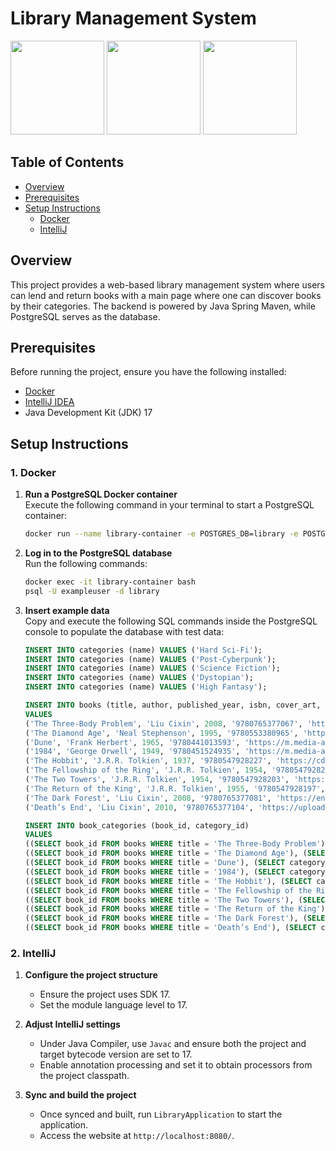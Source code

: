 # Library Management System

 <tr> <td><img src="https://github.com/user-attachments/assets/064d53e1-993a-4a7f-8cdd-eeb8496f23be" height="150"></td> <td><img src="https://github.com/user-attachments/assets/63af188d-eaae-4fd0-ac65-ddcf8c88ef32" height="150"></td> <td><img src="https://github.com/user-attachments/assets/2fe76b79-be83-4fb3-a143-db0ee8ed4608" height="150"></td> </tr> </table>

## Table of Contents
- [Overview](#overview)
- [Prerequisites](#prerequisites)
- [Setup Instructions](#setup-instructions)
  - [Docker](#docker)
  - [IntelliJ](#intellij)

## Overview
This project provides a web-based library management system where users can lend and return books with a main page where one can discover books by their categories. The backend is powered by Java Spring Maven, while PostgreSQL serves as the database.

## Prerequisites
Before running the project, ensure you have the following installed:
- [Docker](https://www.docker.com/)
- [IntelliJ IDEA](https://www.jetbrains.com/idea/)
- Java Development Kit (JDK) 17

## Setup Instructions

### 1. Docker

1. **Run a PostgreSQL Docker container**  
   Execute the following command in your terminal to start a PostgreSQL container:
   ```bash
   docker run --name library-container -e POSTGRES_DB=library -e POSTGRES_USER=exampleuser -e POSTGRES_PASSWORD=examplepassword -p 5432:5432 -d postgres
   ```

2. **Log in to the PostgreSQL database**  
   Run the following commands:
   ```bash
   docker exec -it library-container bash
   psql -U exampleuser -d library
   ```

3. **Insert example data**  
   Copy and execute the following SQL commands inside the PostgreSQL console to populate the database with test data:
   ```sql
   INSERT INTO categories (name) VALUES ('Hard Sci-Fi');
   INSERT INTO categories (name) VALUES ('Post-Cyberpunk');
   INSERT INTO categories (name) VALUES ('Science Fiction');
   INSERT INTO categories (name) VALUES ('Dystopian');
   INSERT INTO categories (name) VALUES ('High Fantasy');

   INSERT INTO books (title, author, published_year, isbn, cover_art, description, popularity)
   VALUES 
   ('The Three-Body Problem', 'Liu Cixin', 2008, '9780765377067', 'https://images-na.ssl-images-amazon.com/images/S/compressed.photo.goodreads.com/books/1415428227i/20518872.jpg', 'A hard sci-fi novel exploring humanity’s first contact with an alien civilization.', 0),
   ('The Diamond Age', 'Neal Stephenson', 1995, '9780553380965', 'https://m.media-amazon.com/images/I/71I0dNstp2L._UF1000,1000_QL80_.jpg', 'A post-cyberpunk story set in a nano-technological future, blending adventure and philosophy.', 0),
   ('Dune', 'Frank Herbert', 1965, '9780441013593', 'https://m.media-amazon.com/images/I/81TmnPZWb0L._AC_UF1000,1000_QL80_.jpg', 'An epic science fiction saga about politics, religion, and survival on the desert planet of Arrakis.', 0),
   ('1984', 'George Orwell', 1949, '9780451524935', 'https://m.media-amazon.com/images/I/612ADI+BVlL.jpg', 'A dystopian novel exploring the dangers of totalitarian regimes and surveillance.', 0),
   ('The Hobbit', 'J.R.R. Tolkien', 1937, '9780547928227', 'https://cdn.swiatksiazki.pl/media/catalog/product/3/x/3x99904354330-1.jpg?width=650&height=650&store=default&image-type=small_image', 'The beloved tale of Bilbo Baggins’s adventure to recover treasure guarded by a dragon.', 0),
   ('The Fellowship of the Ring', 'J.R.R. Tolkien', 1954, '9780547928210', 'https://ecsmedia.pl/c/the-fellowship-of-the-ring-b-iext163232596.jpg', 'The first part of The Lord of the Rings trilogy, following Frodo’s journey to destroy the One Ring.', 0),
   ('The Two Towers', 'J.R.R. Tolkien', 1954, '9780547928203', 'https://ecsmedia.pl/c/lord-of-the-rings-2-two-towers-b-iext163944920.jpg', 'The second part of The Lord of the Rings trilogy, chronicling the quest against Sauron’s forces.', 0),
   ('The Return of the King', 'J.R.R. Tolkien', 1955, '9780547928197', 'https://m.media-amazon.com/images/I/71tDovoHA+L._AC_UF1000,1000_QL80_.jpg', 'The final part of The Lord of the Rings trilogy, detailing the conclusion of the War of the Ring.', 0),
   ('The Dark Forest', 'Liu Cixin', 2008, '9780765377081', 'https://encrypted-tbn0.gstatic.com/images?q=tbn:ANd9GcSlzjcoqiBf5J8dFEKbivxGViPCcKt3vbSclg&s', 'The sequel to The Three-Body Problem, examining humanity’s strategy in the face of alien invasion.', 0),
   ('Death’s End', 'Liu Cixin', 2010, '9780765377104', 'https://upload.wikimedia.org/wikipedia/en/6/62/Death%27s_End_-_bookcover.jpg', 'The stunning conclusion to The Three-Body Problem trilogy, exploring the vast future of civilization.', 0);

   INSERT INTO book_categories (book_id, category_id)
   VALUES 
   ((SELECT book_id FROM books WHERE title = 'The Three-Body Problem'), (SELECT category_id FROM categories WHERE name = 'Hard Sci-Fi')),
   ((SELECT book_id FROM books WHERE title = 'The Diamond Age'), (SELECT category_id FROM categories WHERE name = 'Post-Cyberpunk')),
   ((SELECT book_id FROM books WHERE title = 'Dune'), (SELECT category_id FROM categories WHERE name = 'Science Fiction')),
   ((SELECT book_id FROM books WHERE title = '1984'), (SELECT category_id FROM categories WHERE name = 'Dystopian')),
   ((SELECT book_id FROM books WHERE title = 'The Hobbit'), (SELECT category_id FROM categories WHERE name = 'High Fantasy')),
   ((SELECT book_id FROM books WHERE title = 'The Fellowship of the Ring'), (SELECT category_id FROM categories WHERE name = 'High Fantasy')),
   ((SELECT book_id FROM books WHERE title = 'The Two Towers'), (SELECT category_id FROM categories WHERE name = 'High Fantasy')),
   ((SELECT book_id FROM books WHERE title = 'The Return of the King'), (SELECT category_id FROM categories WHERE name = 'High Fantasy')),
   ((SELECT book_id FROM books WHERE title = 'The Dark Forest'), (SELECT category_id FROM categories WHERE name = 'Hard Sci-Fi')),
   ((SELECT book_id FROM books WHERE title = 'Death’s End'), (SELECT category_id FROM categories WHERE name = 'Hard Sci-Fi'));
   ```

### 2. IntelliJ

1. **Configure the project structure**
   - Ensure the project uses SDK 17.
   - Set the module language level to 17.

2. **Adjust IntelliJ settings**
   - Under Java Compiler, use `Javac` and ensure both the project and target bytecode version are set to 17.
   - Enable annotation processing and set it to obtain processors from the project classpath.

3. **Sync and build the project**
   - Once synced and built, run `LibraryApplication` to start the application.
   - Access the website at `http://localhost:8080/`.
